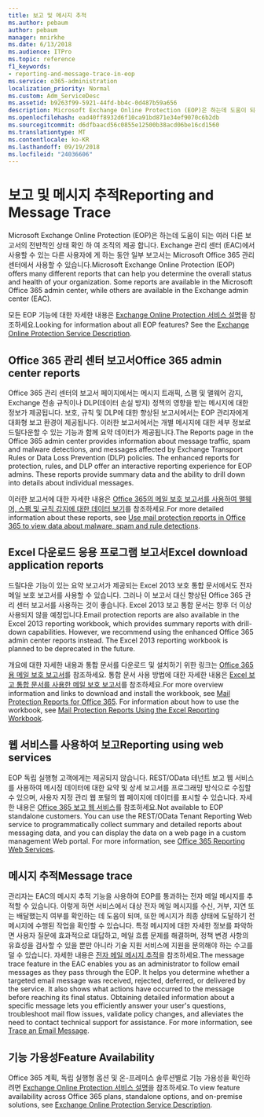 ```yaml
---
title: 보고 및 메시지 추적
ms.author: pebaum
author: pebaum
manager: mnirkhe
ms.date: 6/13/2018
ms.audience: ITPro
ms.topic: reference
f1_keywords:
- reporting-and-message-trace-in-eop
ms.service: o365-administration
localization_priority: Normal
ms.custom: Adm_ServiceDesc
ms.assetid: b9263f99-5921-44fd-bb4c-0d487b59a656
description: Microsoft Exchange Online Protection (EOP)은 하는데 도움이 되는 여러 다른 보고서의 전반적인 상태 확인 하 여 조직의 제공 합니다. Exchange 관리 센터 (EAC)에서 사용할 수 있는 다른 사용자에 게 하는 동안 일부 보고서는 Microsoft Office 365 관리 센터에서 사용할 수 있습니다.
ms.openlocfilehash: ead40ff8932d6f10ca91bd871e34ef9070c6b2db
ms.sourcegitcommit: d6dfbaacd56c0855e12500b38acd06be16cd1560
ms.translationtype: MT
ms.contentlocale: ko-KR
ms.lasthandoff: 09/19/2018
ms.locfileid: "24036606"
---
```

# <a name="reporting-and-message-trace"></a><span data-ttu-id="a4d66-104">보고 및 메시지 추적</span><span class="sxs-lookup"><span data-stu-id="a4d66-104">Reporting and Message Trace</span></span>

<span data-ttu-id="a4d66-p102">Microsoft Exchange Online Protection (EOP)은 하는데 도움이 되는 여러 다른 보고서의 전반적인 상태 확인 하 여 조직의 제공 합니다. Exchange 관리 센터 (EAC)에서 사용할 수 있는 다른 사용자에 게 하는 동안 일부 보고서는 Microsoft Office 365 관리 센터에서 사용할 수 있습니다.</span><span class="sxs-lookup"><span data-stu-id="a4d66-p102">Microsoft Exchange Online Protection (EOP) offers many different reports that can help you determine the overall status and health of your organization. Some reports are available in the Microsoft Office 365 admin center, while others are available in the Exchange admin center (EAC).</span></span>
  
<span data-ttu-id="a4d66-p103">모든 EOP 기능에 대한 자세한 내용은 [Exchange Online Protection 서비스 설명](exchange-online-protection-service-description.md)을 참조하세요.</span><span class="sxs-lookup"><span data-stu-id="a4d66-p103">Looking for information about all EOP features? See the [Exchange Online Protection Service Description](exchange-online-protection-service-description.md).</span></span>
  
## <a name="office-365-admin-center-reports"></a><span data-ttu-id="a4d66-109">Office 365 관리 센터 보고서</span><span class="sxs-lookup"><span data-stu-id="a4d66-109">Office 365 admin center reports</span></span>
<span data-ttu-id="a4d66-110"><a name="BKMK_office365admincenterreports"> </a></span><span class="sxs-lookup"><span data-stu-id="a4d66-110"></span></span>

<span data-ttu-id="a4d66-p104">Office 365 관리 센터의 보고서 페이지에서는 메시지 트래픽, 스팸 및 맬웨어 감지, Exchange 전송 규칙이나 DLP(데이터 손실 방지) 정책의 영향을 받는 메시지에 대한 정보가 제공됩니다. 보호, 규칙 및 DLP에 대한 향상된 보고서에서는 EOP 관리자에게 대화형 보고 환경이 제공됩니다. 이러한 보고서에서는 개별 메시지에 대한 세부 정보로 드릴다운할 수 있는 기능과 함께 요약 데이터가 제공됩니다.</span><span class="sxs-lookup"><span data-stu-id="a4d66-p104">The Reports page in the Office 365 admin center provides information about message traffic, spam and malware detections, and messages affected by Exchange Transport Rules or Data Loss Prevention (DLP) policies. The enhanced reports for protection, rules, and DLP offer an interactive reporting experience for EOP admins. These reports provide summary data and the ability to drill down into details about individual messages.</span></span>
  
<span data-ttu-id="a4d66-114">이러한 보고서에 대한 자세한 내용은 [Office 365의 메일 보호 보고서를 사용하여 맬웨어, 스팸 및 규칙 감지에 대한 데이터 보기](https://go.microsoft.com/fwlink/p/?LinkID=401102)를 참조하세요.</span><span class="sxs-lookup"><span data-stu-id="a4d66-114">For more detailed information about these reports, see [Use mail protection reports in Office 365 to view data about malware, spam and rule detections](https://go.microsoft.com/fwlink/p/?LinkID=401102).</span></span>
  
## <a name="excel-download-application-reports"></a><span data-ttu-id="a4d66-115">Excel 다운로드 응용 프로그램 보고서</span><span class="sxs-lookup"><span data-stu-id="a4d66-115">Excel download application reports</span></span>
<span data-ttu-id="a4d66-116"><a name="BKMK_exceldownloadapplicationreports"> </a></span><span class="sxs-lookup"><span data-stu-id="a4d66-116"></span></span>

<span data-ttu-id="a4d66-p105">드릴다운 기능이 있는 요약 보고서가 제공되는 Excel 2013 보호 통합 문서에서도 전자 메일 보호 보고서를 사용할 수 있습니다. 그러나 이 보고서 대신 향상된 Office 365 관리 센터 보고서를 사용하는 것이 좋습니다. Excel 2013 보고 통합 문서는 향후 더 이상 사용되지 않을 예정입니다.</span><span class="sxs-lookup"><span data-stu-id="a4d66-p105">Email protection reports are also available in the Excel 2013 reporting workbook, which provides summary reports with drill-down capabilities. However, we recommend using the enhanced Office 365 admin center reports instead. The Excel 2013 reporting workbook is planned to be deprecated in the future.</span></span> 
  
<span data-ttu-id="a4d66-p106">개요에 대한 자세한 내용과 통합 문서를 다운로드 및 설치하기 위한 링크는 [Office 365용 메일 보호 보고서](https://go.microsoft.com/fwlink/p/?LinkId=271776)를 참조하세요. 통합 문서 사용 방법에 대한 자세한 내용은 [Excel 보고 통합 문서를 사용한 메일 보호 보고서](https://go.microsoft.com/fwlink/p/?LinkId=285211)를 참조하세요.</span><span class="sxs-lookup"><span data-stu-id="a4d66-p106">For more overview information and links to download and install the workbook, see [Mail Protection Reports for Office 365](https://go.microsoft.com/fwlink/p/?LinkId=271776). For information about how to use the workbook, see [Mail Protection Reports Using the Excel Reporting Workbook](https://go.microsoft.com/fwlink/p/?LinkId=285211).</span></span>
  
## <a name="reporting-using-web-services"></a><span data-ttu-id="a4d66-122">웹 서비스를 사용하여 보고</span><span class="sxs-lookup"><span data-stu-id="a4d66-122">Reporting using web services</span></span>
<span data-ttu-id="a4d66-123"><a name="BKMK_reportingusingwebservices"> </a></span><span class="sxs-lookup"><span data-stu-id="a4d66-123"></span></span>

<span data-ttu-id="a4d66-p107">EOP 독립 실행형 고객에게는 제공되지 않습니다. REST/OData 테넌트 보고 웹 서비스를 사용하여 메시징 데이터에 대한 요약 및 상세 보고서를 프로그래밍 방식으로 수집할 수 있으며, 사용자 지정 관리 웹 포털의 웹 페이지에 데이터를 표시할 수 있습니다. 자세한 내용은 [Office 365 보고 웹 서비스](https://go.microsoft.com/fwlink/?LinkId=279926)를 참조하세요.</span><span class="sxs-lookup"><span data-stu-id="a4d66-p107">Not available to EOP standalone customers. You can use the REST/OData Tenant Reporting Web service to programmatically collect summary and detailed reports about messaging data, and you can display the data on a web page in a custom management Web portal. For more information, see [Office 365 Reporting Web Services](https://go.microsoft.com/fwlink/?LinkId=279926).</span></span>
  
## <a name="message-trace"></a><span data-ttu-id="a4d66-127">메시지 추적</span><span class="sxs-lookup"><span data-stu-id="a4d66-127">Message trace</span></span>
<span data-ttu-id="a4d66-128"><a name="BKMK_messagetrace"> </a></span><span class="sxs-lookup"><span data-stu-id="a4d66-128"></span></span>

<span data-ttu-id="a4d66-p108">관리자는 EAC의 메시지 추적 기능을 사용하여 EOP를 통과하는 전자 메일 메시지를 추적할 수 있습니다. 이렇게 하면 서비스에서 대상 전자 메일 메시지를 수신, 거부, 지연 또는 배달했는지 여부를 확인하는 데 도움이 되며, 또한 메시지가 최종 상태에 도달하기 전 메시지에 수행된 작업을 확인할 수 있습니다. 특정 메시지에 대한 자세한 정보를 파악하면 사용자 질문에 효과적으로 대답하고, 메일 흐름 문제를 해결하며, 정책 변경 사항의 유효성을 검사할 수 있을 뿐만 아니라 기술 지원 서비스에 지원을 문의해야 하는 수고를 덜 수 있습니다. 자세한 내용은 [전자 메일 메시지 추적](https://go.microsoft.com/fwlink/p/?LinkID=282262)을 참조하세요.</span><span class="sxs-lookup"><span data-stu-id="a4d66-p108">The message trace feature in the EAC enables you as an administrator to follow email messages as they pass through the EOP. It helps you determine whether a targeted email message was received, rejected, deferred, or delivered by the service. It also shows what actions have occurred to the message before reaching its final status. Obtaining detailed information about a specific message lets you efficiently answer your user's questions, troubleshoot mail flow issues, validate policy changes, and alleviates the need to contact technical support for assistance. For more information, see [Trace an Email Message](https://go.microsoft.com/fwlink/p/?LinkID=282262).</span></span>
  
## <a name="feature-availability"></a><span data-ttu-id="a4d66-134">기능 가용성</span><span class="sxs-lookup"><span data-stu-id="a4d66-134">Feature Availability</span></span>
<span data-ttu-id="a4d66-135"><a name="BKMK_messagetrace"> </a></span><span class="sxs-lookup"><span data-stu-id="a4d66-135"></span></span>

<span data-ttu-id="a4d66-136">Office 365 계획, 독립 실행형 옵션 및 온-프레미스 솔루션별로 기능 가용성을 확인하려면 [Exchange Online Protection 서비스 설명](exchange-online-protection-service-description.md)을 참조하세요.</span><span class="sxs-lookup"><span data-stu-id="a4d66-136">To view feature availability across Office 365 plans, standalone options, and on-premise solutions, see [Exchange Online Protection Service Description](exchange-online-protection-service-description.md).</span></span>
  

